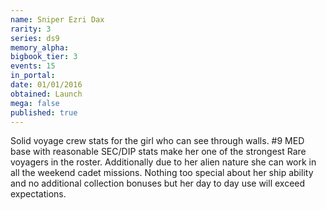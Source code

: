```yaml
---
name: Sniper Ezri Dax
rarity: 3
series: ds9
memory_alpha:
bigbook_tier: 3
events: 15
in_portal:
date: 01/01/2016
obtained: Launch
mega: false
published: true
---
```


Solid voyage crew stats for the girl who can see through walls. #9 MED base with reasonable SEC/DIP stats make her one of the strongest Rare voyagers in the roster. Additionally due to her alien nature she can work in all the weekend cadet missions. Nothing too special about her ship ability and no additional collection bonuses but her day to day use will exceed expectations.
